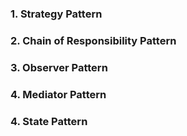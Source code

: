 ### 1. Strategy Pattern
### 2. Chain of Responsibility Pattern
### 3. Observer Pattern
### 4. Mediator Pattern
### 4. State Pattern
